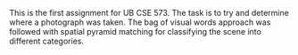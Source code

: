 This is the first assignment for UB CSE 573. The task is to try and determine where a photograph was taken. The bag of visual words approach was followed with spatial pyramid matching for classifying the scene into different categories. 
